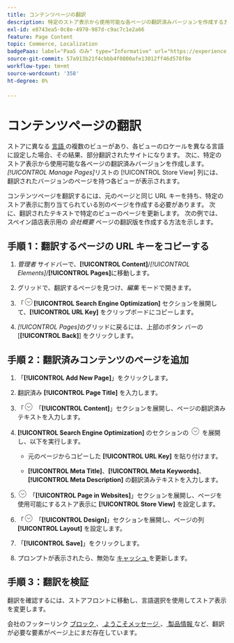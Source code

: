 ```yaml
---
title: コンテンツページの翻訳
description: 特定のストア表示から使用可能な各ページの翻訳済みバージョンを作成する方法を説明します。
exl-id: e8743ea5-0c8e-4970-987d-c9ac7c1e2a66
feature: Page Content
topic: Commerce, Localization
badgePaas: label="PaaS のみ" type="Informative" url="https://experienceleague.adobe.com/en/docs/commerce/user-guides/product-solutions" tooltip="Adobe Commerce on Cloud プロジェクト（Adobeが管理する PaaS インフラストラクチャ）およびオンプレミスプロジェクトにのみ適用されます。"
source-git-commit: 57a913b21f4cbbb4f0800afe13012ff46d578f8e
workflow-type: tm+mt
source-wordcount: '358'
ht-degree: 0%

---
```


# コンテンツページの翻訳

ストアに異なる [ 言語 ](../stores-purchase/store-localize.md) の複数のビューがあり、各ビューのロケールを異なる言語に設定した場合、その結果、部分翻訳されたサイトになります。 次に、特定のストア表示から使用可能な各ページの翻訳済みバージョンを作成します。 _[!UICONTROL Manage Pages]_&#x200B;リストの [!UICONTROL Store View] 列には、翻訳されたバージョンのページを持つ各ビューが表示されます。

コンテンツページを翻訳するには、元のページと同じ URL キーを持ち、特定のストア表示に割り当てられている別のページを作成する必要があります。 次に、翻訳されたテキストで特定のビューのページを更新します。 次の例では、スペイン語店表示用の _会社概要_ ページの翻訳版を作成する方法を示します。

## 手順 1：翻訳するページの URL キーをコピーする

1. _管理者_ サイドバーで、**[!UICONTROL Content]**/_[!UICONTROL Elements]_/**[!UICONTROL Pages]**&#x200B;に移動します。

1. グリッドで、翻訳するページを見つけ、_編集_ モードで開きます。

1. 「![ 拡張セレクター ](../assets/icon-display-expand.png)**[!UICONTROL Search Engine Optimization]** セクションを展開して、**[!UICONTROL URL Key]** をクリップボードにコピーします。

1. _[!UICONTROL Pages]_&#x200B;のグリッドに戻るには、上部のボタン バーの [**[!UICONTROL Back]**] をクリックします。

## 手順 2：翻訳済みコンテンツのページを追加

1. 「**[!UICONTROL Add New Page]**」をクリックします。

1. 翻訳済み **[!UICONTROL Page Title]** を入力します。

1. 「![ 展開セレクター ](../assets/icon-display-expand.png) 「**[!UICONTROL Content]**」セクションを展開し、ページの翻訳済みテキストを入力します。

1. **[!UICONTROL Search Engine Optimization]** のセクションの ![ 展開セレクター ](../assets/icon-display-expand.png) を展開し、以下を実行します。

   - 元のページからコピーした **[!UICONTROL URL Key]** を貼り付けます。

   - **[!UICONTROL Meta Title]**、**[!UICONTROL Meta Keywords]**、**[!UICONTROL Meta Description]** の翻訳済みテキストを入力します。

1. ![ 展開セレクター ](../assets/icon-display-expand.png) 「**[!UICONTROL Page in Websites]**」セクションを展開し、ページを使用可能にするストア表示に **[!UICONTROL Store View]** を設定します。

1. 「![ 展開セレクター ](../assets/icon-display-expand.png) 「**[!UICONTROL Design]**」セクションを展開し、ページの列 **[!UICONTROL Layout]** を設定します。

1. 「**[!UICONTROL Save]**」をクリックします。

1. プロンプトが表示されたら、無効な [ キャッシュ ](../systems/cache-management.md) を更新します。

## 手順 3：翻訳を検証

翻訳を確認するには、ストアフロントに移動し、言語選択を使用してストア表示を変更します。

会社のフッターリンク [ ブロック ](block-add.md)、[ ようこそメッセージ ](../getting-started/storefront-branding.md#change-the-welcome-message)、[ 製品情報 ](../stores-purchase/store-localize.md#localize-products) など、翻訳が必要な要素がページ上にまだ存在しています。
